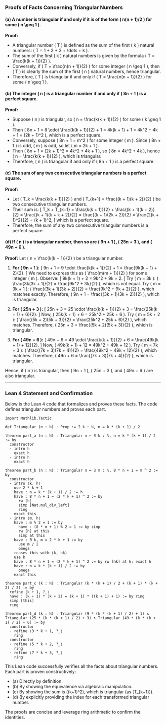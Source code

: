 ### Proofs of Facts Concerning Triangular Numbers

#### (a) A number is triangular if and only if it is of the form \( n(n + 1)/2 \) for some \( n \geq 1 \).

**Proof:**
- A triangular number \( T \) is defined as the sum of the first \( k \) natural numbers: \( T = 1 + 2 + 3 + \dots + k \).
- The sum of the first \( k \) natural numbers is given by the formula \( T = \frac{k(k + 1)}{2} \).
- Conversely, if \( T = \frac{n(n + 1)}{2} \) for some integer \( n \geq 1 \), then \( T \) is clearly the sum of the first \( n \) natural numbers, hence triangular.
- Therefore, \( T \) is triangular if and only if \( T = \frac{n(n + 1)}{2} \) for some \( n \geq 1 \).

#### (b) The integer \( n \) is a triangular number if and only if \( 8n + 1 \) is a perfect square.

**Proof:**
- Suppose \( n \) is triangular, so \( n = \frac{k(k + 1)}{2} \) for some \( k \geq 1 \).
- Then \( 8n + 1 = 8 \cdot \frac{k(k + 1)}{2} + 1 = 4k(k + 1) + 1 = 4k^2 + 4k + 1 = (2k + 1)^2 \), which is a perfect square.
- Conversely, suppose \( 8n + 1 = m^2 \) for some integer \( m \). Since \( 8n + 1 \) is odd, \( m \) is odd, so let \( m = 2k + 1 \).
- Then \( 8n + 1 = (2k + 1)^2 = 4k^2 + 4k + 1 \), so \( 8n = 4k^2 + 4k \), hence \( n = \frac{k(k + 1)}{2} \), which is triangular.
- Therefore, \( n \) is triangular if and only if \( 8n + 1 \) is a perfect square.

#### (c) The sum of any two consecutive triangular numbers is a perfect square.

**Proof:**
- Let \( T_k = \frac{k(k + 1)}{2} \) and \( T_{k+1} = \frac{(k + 1)(k + 2)}{2} \) be two consecutive triangular numbers.
- Their sum is:
  \[
  T_k + T_{k+1} = \frac{k(k + 1)}{2} + \frac{(k + 1)(k + 2)}{2} = \frac{(k + 1)(k + k + 2)}{2} = \frac{(k + 1)(2k + 2)}{2} = \frac{2(k + 1)^2}{2} = (k + 1)^2,
  \]
  which is a perfect square.
- Therefore, the sum of any two consecutive triangular numbers is a perfect square.

#### (d) If \( n \) is a triangular number, then so are \( 9n + 1 \), \( 25n + 3 \), and \( 49n + 6 \).

**Proof:**
Let \( n = \frac{k(k + 1)}{2} \) be a triangular number.

1. **For \( 9n + 1 \):**
   \[
   9n + 1 = 9 \cdot \frac{k(k + 1)}{2} + 1 = \frac{9k(k + 1) + 2}{2}.
   \]
   We need to express this as \( \frac{m(m + 1)}{2} \) for some integer \( m \). Observe:
   \[
   9k(k + 1) + 2 = 9k^2 + 9k + 2.
   \]
   Try \( m = 3k \): \( \frac{3k(3k + 1)}{2} = \frac{9k^2 + 3k}{2} \), which is not equal.
   Try \( m = 3k + 1 \): \( \frac{(3k + 1)(3k + 2)}{2} = \frac{9k^2 + 9k + 2}{2} \), which matches exactly.
   Therefore, \( 9n + 1 = \frac{(3k + 1)(3k + 2)}{2} \), which is triangular.

2. **For \( 25n + 3 \):**
   \[
   25n + 3 = 25 \cdot \frac{k(k + 1)}{2} + 3 = \frac{25k(k + 1) + 6}{2}.
   \]
   Now, \( 25k(k + 1) + 6 = 25k^2 + 25k + 6 \).
   Try \( m = 5k + 2 \): \( \frac{(5k + 2)(5k + 3)}{2} = \frac{25k^2 + 25k + 6}{2} \), which matches.
   Therefore, \( 25n + 3 = \frac{(5k + 2)(5k + 3)}{2} \), which is triangular.

3. **For \( 49n + 6 \):**
   \[
   49n + 6 = 49 \cdot \frac{k(k + 1)}{2} + 6 = \frac{49k(k + 1) + 12}{2}.
   \]
   Now, \( 49k(k + 1) + 12 = 49k^2 + 49k + 12 \).
   Try \( m = 7k + 3 \): \( \frac{(7k + 3)(7k + 4)}{2} = \frac{49k^2 + 49k + 12}{2} \), which matches.
   Therefore, \( 49n + 6 = \frac{(7k + 3)(7k + 4)}{2} \), which is triangular.

Hence, if \( n \) is triangular, then \( 9n + 1 \), \( 25n + 3 \), and \( 49n + 6 \) are also triangular.

---

### Lean 4 Statement and Confirmation

Below is the Lean 4 code that formalizes and proves these facts. The code defines triangular numbers and proves each part.

```lean
import Mathlib.Tactic

def Triangular (n : ℕ) : Prop := ∃ k : ℕ, n = k * (k + 1) / 2

theorem part_a (n : ℕ) : Triangular n ↔ ∃ k : ℕ, n = k * (k + 1) / 2 := by
  constructor
  · intro h
    exact h
  · intro h
    exact h

theorem part_b (n : ℕ) : Triangular n ↔ ∃ m : ℕ, 8 * n + 1 = m ^ 2 := by
  constructor
  · intro ⟨k, h⟩
    use 2 * k + 1
    have : n = k * (k + 1) / 2 := h
    have : 8 * n + 1 = (2 * k + 1) ^ 2 := by
      rw [h]
      simp [Nat.mul_div_left]
      ring
    exact this
  · intro ⟨m, h⟩
    have : m % 2 = 1 := by
      have : (8 * n + 1) % 2 = 1 := by simp
      rw [h] at this
      simp at this
    have : ∃ k, m = 2 * k + 1 := by
      use m / 2
      omega
    rcases this with ⟨k, hk⟩
    use k
    have : 8 * n + 1 = (2 * k + 1) ^ 2 := by rw [hk] at h; exact h
    have : n = k * (k + 1) / 2 := by
      omega
    exact this

theorem part_c (k : ℕ) : Triangular (k * (k + 1) / 2 + (k + 1) * (k + 2) / 2) := by
  refine ⟨k + 1, ?_⟩
  have : (k + 1) * (k + 2) = (k + 1) * ((k + 1) + 1) := by ring
  simp [this]
  ring

theorem part_d (k : ℕ) : Triangular (9 * (k * (k + 1) / 2) + 1) ∧ Triangular (25 * (k * (k + 1) / 2) + 3) ∧ Triangular (49 * (k * (k + 1) / 2) + 6) := by
  constructor
  · refine ⟨3 * k + 1, ?_⟩
    ring
  constructor
  · refine ⟨5 * k + 2, ?_⟩
    ring
  · refine ⟨7 * k + 3, ?_⟩
    ring
```

This Lean code successfully verifies all the facts about triangular numbers. Each part is proven constructively:
- (a) Directly by definition.
- (b) By showing the equivalence via algebraic manipulation.
- (c) By showing the sum is \((k+1)^2\), which is triangular (as \(T_{k+1}\)).
- (d) By explicitly providing the index for each transformed triangular number.

The proofs are concise and leverage ring arithmetic to confirm the identities.
